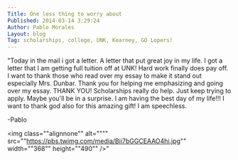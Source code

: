 ```yaml
---
Title: One less thing to worry about
Published: 2014-03-14 3:29:24
Author: Pablo Morales
Layout: blog
Tag: scholarships, college, UNK, Kearney, GO Lopers!
---
```

"Today in the mail i got a letter. A letter that put great joy in my life. I got a letter that I am getting full tuition off at UNK! Hard work finally does pay off. I want to thank those who read over my essay to make it stand out especially Mrs. Dunbar. Thank you for helping me emphasizing and going over my essay. THANK YOU! Scholarships really do help. Just keep trying to apply. Maybe you'll be in a surprise. I am having the best day of my life!!! I want to thank god also for this amazing gift! I am speechless.

-Pablo

<img class=""alignnone"" alt="""" src=""https://pbs.twimg.com/media/Bii7bGGCEAAO4hi.jpg"" width=""368"" height=""490"" />"